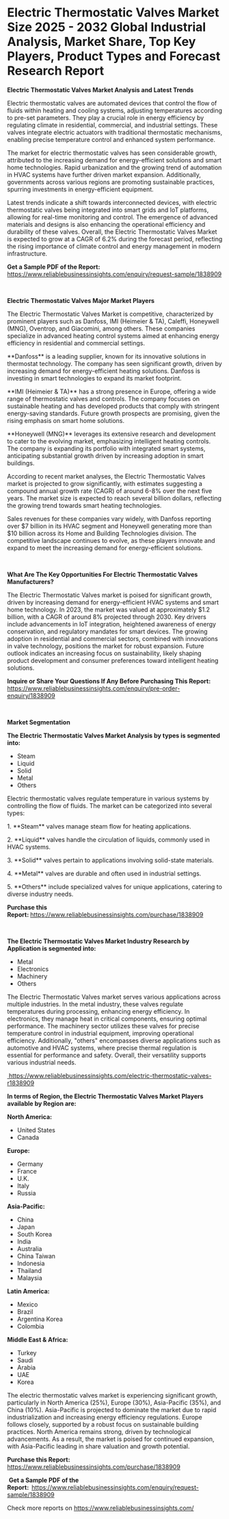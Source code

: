 <p><h1>Electric Thermostatic Valves Market Size 2025 - 2032 Global Industrial Analysis, Market Share, Top Key Players, Product Types and Forecast Research Report</h1></p><p><strong>Electric Thermostatic Valves Market Analysis and Latest Trends</strong></p>
<p><p>Electric thermostatic valves are automated devices that control the flow of fluids within heating and cooling systems, adjusting temperatures according to pre-set parameters. They play a crucial role in energy efficiency by regulating climate in residential, commercial, and industrial settings. These valves integrate electric actuators with traditional thermostatic mechanisms, enabling precise temperature control and enhanced system performance.</p><p>The market for electric thermostatic valves has seen considerable growth, attributed to the increasing demand for energy-efficient solutions and smart home technologies. Rapid urbanization and the growing trend of automation in HVAC systems have further driven market expansion. Additionally, governments across various regions are promoting sustainable practices, spurring investments in energy-efficient equipment.</p><p>Latest trends indicate a shift towards interconnected devices, with electric thermostatic valves being integrated into smart grids and IoT platforms, allowing for real-time monitoring and control. The emergence of advanced materials and designs is also enhancing the operational efficiency and durability of these valves. Overall, the Electric Thermostatic Valves Market is expected to grow at a CAGR of 6.2% during the forecast period, reflecting the rising importance of climate control and energy management in modern infrastructure.</p></p>
<p><strong>Get a Sample PDF of the Report:&nbsp;</strong> <a href="https://www.reliablebusinessinsights.com/enquiry/request-sample/1838909?utm_campaign=2720&utm_medium=2&utm_source=Github&utm_content=ia&utm_term=28022025&utm_id=electric-thermostatic-valves">https://www.reliablebusinessinsights.com/enquiry/request-sample/1838909</a></p>
<p>&nbsp;</p>
<p><strong>Electric Thermostatic Valves Major Market Players</strong></p>
<p><p>The Electric Thermostatic Valves Market is competitive, characterized by prominent players such as Danfoss, IMI (Heimeier & TA), Caleffi, Honeywell (MNG), Oventrop, and Giacomini, among others. These companies specialize in advanced heating control systems aimed at enhancing energy efficiency in residential and commercial settings.</p><p>**Danfoss** is a leading supplier, known for its innovative solutions in thermostat technology. The company has seen significant growth, driven by increasing demand for energy-efficient heating solutions. Danfoss is investing in smart technologies to expand its market footprint.</p><p>**IMI (Heimeier & TA)** has a strong presence in Europe, offering a wide range of thermostatic valves and controls. The company focuses on sustainable heating and has developed products that comply with stringent energy-saving standards. Future growth prospects are promising, given the rising emphasis on smart home solutions.</p><p>**Honeywell (MNG)** leverages its extensive research and development to cater to the evolving market, emphasizing intelligent heating controls. The company is expanding its portfolio with integrated smart systems, anticipating substantial growth driven by increasing adoption in smart buildings.</p><p>According to recent market analyses, the Electric Thermostatic Valves market is projected to grow significantly, with estimates suggesting a compound annual growth rate (CAGR) of around 6-8% over the next five years. The market size is expected to reach several billion dollars, reflecting the growing trend towards smart heating technologies.</p><p>Sales revenues for these companies vary widely, with Danfoss reporting over $7 billion in its HVAC segment and Honeywell generating more than $10 billion across its Home and Building Technologies division. The competitive landscape continues to evolve, as these players innovate and expand to meet the increasing demand for energy-efficient solutions.</p></p>
<p>&nbsp;</p>
<p><strong>What Are The Key Opportunities For Electric Thermostatic Valves Manufacturers?</strong></p>
<p><p>The Electric Thermostatic Valves market is poised for significant growth, driven by increasing demand for energy-efficient HVAC systems and smart home technology. In 2023, the market was valued at approximately $1.2 billion, with a CAGR of around 8% projected through 2030. Key drivers include advancements in IoT integration, heightened awareness of energy conservation, and regulatory mandates for smart devices. The growing adoption in residential and commercial sectors, combined with innovations in valve technology, positions the market for robust expansion. Future outlook indicates an increasing focus on sustainability, likely shaping product development and consumer preferences toward intelligent heating solutions.</p></p>
<p><strong>Inquire or Share Your Questions If Any Before Purchasing This Report:</strong> <a href="https://www.reliablebusinessinsights.com/enquiry/pre-order-enquiry/1838909?utm_campaign=2720&utm_medium=2&utm_source=Github&utm_content=ia&utm_term=28022025&utm_id=electric-thermostatic-valves">https://www.reliablebusinessinsights.com/enquiry/pre-order-enquiry/1838909</a></p>
<p>&nbsp;</p>
<p><strong>Market Segmentation</strong></p>
<p><strong>The Electric Thermostatic Valves Market Analysis by types is segmented into:</strong></p>
<p><ul><li>Steam</li><li>Liquid</li><li>Solid</li><li>Metal</li><li>Others</li></ul></p>
<p><p>Electric thermostatic valves regulate temperature in various systems by controlling the flow of fluids. The market can be categorized into several types: </p><p>1. **Steam** valves manage steam flow for heating applications.</p><p>2. **Liquid** valves handle the circulation of liquids, commonly used in HVAC systems.</p><p>3. **Solid** valves pertain to applications involving solid-state materials.</p><p>4. **Metal** valves are durable and often used in industrial settings.</p><p>5. **Others** include specialized valves for unique applications, catering to diverse industry needs.</p></p>
<p><strong>Purchase this Report:&nbsp;</strong><a href="https://www.reliablebusinessinsights.com/purchase/1838909?utm_campaign=2720&utm_medium=2&utm_source=Github&utm_content=ia&utm_term=28022025&utm_id=electric-thermostatic-valves">https://www.reliablebusinessinsights.com/purchase/1838909</a></p>
<p>&nbsp;</p>
<p><strong>The Electric Thermostatic Valves Market Industry Research by Application is segmented into:</strong></p>
<p><ul><li>Metal</li><li>Electronics</li><li>Machinery</li><li>Others</li></ul></p>
<p><p>The Electric Thermostatic Valves market serves various applications across multiple industries. In the metal industry, these valves regulate temperatures during processing, enhancing energy efficiency. In electronics, they manage heat in critical components, ensuring optimal performance. The machinery sector utilizes these valves for precise temperature control in industrial equipment, improving operational efficiency. Additionally, "others" encompasses diverse applications such as automotive and HVAC systems, where precise thermal regulation is essential for performance and safety. Overall, their versatility supports various industrial needs.</p></p>
<p><a href="https://www.reliablebusinessinsights.com/electric-thermostatic-valves-r1838909?utm_campaign=2720&utm_medium=2&utm_source=Github&utm_content=ia&utm_term=28022025&utm_id=electric-thermostatic-valves">&nbsp;https://www.reliablebusinessinsights.com/electric-thermostatic-valves-r1838909</a></p>
<p><strong>In terms of Region, the Electric Thermostatic Valves Market Players available by Region are:</strong></p>
<p>
    <p> <strong> North America: </strong>
        <ul>
            <li>United States</li>
            <li>Canada</li>
        </ul>
        </p> 
    <p> <strong> Europe: </strong>
        <ul>
            <li>Germany</li>
            <li>France</li>
            <li>U.K.</li>
            <li>Italy</li>
            <li>Russia</li>
        </ul>
        </p> 
    <p> <strong> Asia-Pacific: </strong>
        <ul>
            <li>China</li>
            <li>Japan</li>
            <li>South Korea</li>
            <li>India</li>
            <li>Australia</li>
            <li>China Taiwan</li>
            <li>Indonesia</li>
            <li>Thailand</li>
            <li>Malaysia</li>
        </ul>
        </p> 
    <p> <strong> Latin America: </strong>
        <ul>
            <li>Mexico</li>
            <li>Brazil</li>
            <li>Argentina Korea</li>
            <li>Colombia</li>
        </ul>
        </p> 
    <p> <strong> Middle East & Africa: </strong>
        <ul>
            <li>Turkey</li>
            <li>Saudi</li>
            <li>Arabia</li>
            <li>UAE</li>
            <li>Korea</li>
        </ul>
    </p>
    </p>
<p><p>The electric thermostatic valves market is experiencing significant growth, particularly in North America (25%), Europe (30%), Asia-Pacific (35%), and China (10%). Asia-Pacific is projected to dominate the market due to rapid industrialization and increasing energy efficiency regulations. Europe follows closely, supported by a robust focus on sustainable building practices. North America remains strong, driven by technological advancements. As a result, the market is poised for continued expansion, with Asia-Pacific leading in share valuation and growth potential.</p></p>
<p><strong>Purchase this Report: </strong><a href="https://www.reliablebusinessinsights.com/purchase/1838909?utm_campaign=2720&utm_medium=2&utm_source=Github&utm_content=ia&utm_term=28022025&utm_id=electric-thermostatic-valves">https://www.reliablebusinessinsights.com/purchase/1838909</a></p>
<p>&nbsp;<strong>Get a Sample PDF of the Report:&nbsp;&nbsp;</strong><a href="https://www.reliablebusinessinsights.com/enquiry/request-sample/1838909?utm_campaign=2720&utm_medium=2&utm_source=Github&utm_content=ia&utm_term=28022025&utm_id=electric-thermostatic-valves">https://www.reliablebusinessinsights.com/enquiry/request-sample/1838909</a></p>
<p><strong></strong></p>
<p>Check more reports on <a href="https://www.reliablebusinessinsights.com/?utm_campaign=2720&utm_medium=2&utm_source=Github&utm_content=ia&utm_term=28022025&utm_id=electric-thermostatic-valves">https://www.reliablebusinessinsights.com/</a></p>